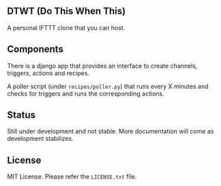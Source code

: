 DTWT (Do This When This)
-------------------------

A personal IFTTT clone that you can host.

Components
-----------

There is a django app that provides an interface to create channels, triggers,
actions and recipes.

A poller script (under `recipes/poller.py`) that runs every X minutes and checks
for triggers and runs the corresponding actions.

Status
------

Still under development and not stable. More documentation will come as development
stabilizes.

License
-------

MIT License. Please refer the `LICENSE.txt` file.
